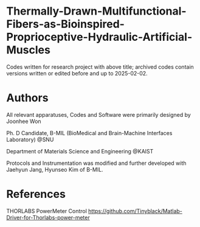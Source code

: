 # Thermally-Drawn-Multifunctional-Fibers-as-Bioinspired-Proprioceptive-Hydraulic-Artificial-Muscles
Codes written for research project with above title; archived codes contain versions written or edited before and up to 2025-02-02.

# Authors
All relevant apparatuses, Codes and Software were primarily designed by Joonhee Won

Ph. D Candidate,
B-MIL (BioMedical and Brain-Machine Interfaces Laboratory) @SNU

Department of Materials Science and Engineering @KAIST

Protocols and Instrumentation was modified and further developed with Jaehyun Jang, Hyunseo Kim of B-MIL.

# References
THORLABS PowerMeter Control
https://github.com/Tinyblack/Matlab-Driver-for-Thorlabs-power-meter
